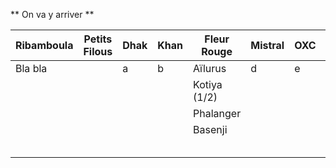 ** On va y arriver **

| Ribamboula | Petits Filous | Dhak | Khan | Fleur Rouge  | Mistral | OXC | Pi1 | Pi2 |
|------------|---------------|------|------|--------------|---------|-----|-----|-----|
| Bla bla    |               | a    | b    | Aïlurus      | d       | e   | f   | g   |
|            |               |      |      | Kotiya  (1/2)|         |     |     |     |
|            |               |      |      | Phalanger    |         |     |     |     |
|            |               |      |      | Basenji      |         |     |     |     |
|            |               |      |      |              |         |     |     |     |
|            |               |      |      |              |         |     |     |     |
|            |               |      |      |              |         |     |     |     |
|            |               |      |      |              |         |     |     |     |
|            |               |      |      |              |         |     |     |     |
